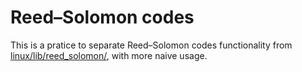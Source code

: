# Reed–Solomon codes

This is a pratice to separate Reed–Solomon codes functionality from [linux/lib/reed_solomon/](https://github.com/torvalds/linux/tree/master/lib/reed_solomon), with more naive usage.
